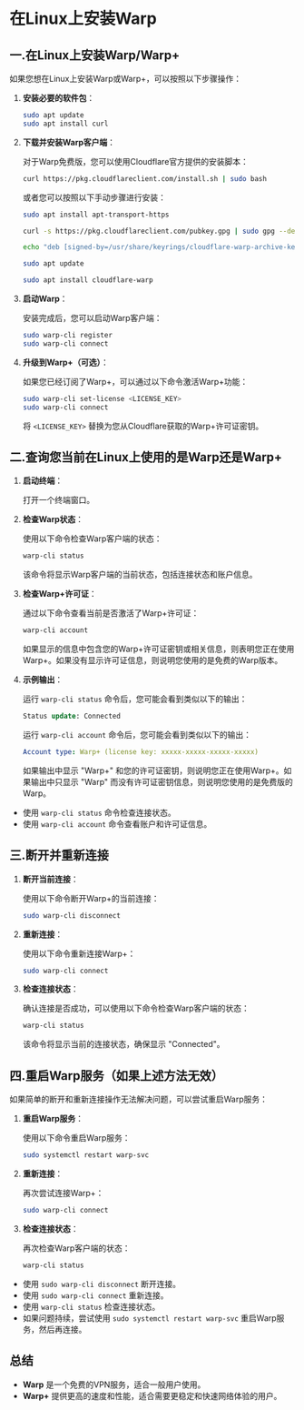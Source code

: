 # 在Linux上安装Warp



## 一.在Linux上安装Warp/Warp+

如果您想在Linux上安装Warp或Warp+，可以按照以下步骤操作：

1. **安装必要的软件包**：

   ```bash
   sudo apt update
   sudo apt install curl
   ```

2. **下载并安装Warp客户端**：

   对于Warp免费版，您可以使用Cloudflare官方提供的安装脚本：

   ```bash
   curl https://pkg.cloudflareclient.com/install.sh | sudo bash
   ```

   或者您可以按照以下手动步骤进行安装：

   ```bash
   sudo apt install apt-transport-https
   
   curl -s https://pkg.cloudflareclient.com/pubkey.gpg | sudo gpg --dearmor -o /usr/share/keyrings/cloudflare-warp-archive-keyring.gpg
   
   echo "deb [signed-by=/usr/share/keyrings/cloudflare-warp-archive-keyring.gpg] https://pkg.cloudflareclient.com/ $(lsb_release -c -s) main" | sudo tee /etc/apt/sources.list.d/cloudflare-client.list
   
   sudo apt update
   
   sudo apt install cloudflare-warp
   ```

3. **启动Warp**：

   安装完成后，您可以启动Warp客户端：

   ```bash
   sudo warp-cli register
   sudo warp-cli connect
   ```

4. **升级到Warp+（可选）**：

   如果您已经订阅了Warp+，可以通过以下命令激活Warp+功能：

   ```bash
   sudo warp-cli set-license <LICENSE_KEY>
   sudo warp-cli connect
   ```

   将 `<LICENSE_KEY>` 替换为您从Cloudflare获取的Warp+许可证密钥。



## 二.查询您当前在Linux上使用的是Warp还是Warp+

1. **启动终端**：

   打开一个终端窗口。

2. **检查Warp状态**：

   使用以下命令检查Warp客户端的状态：

   ```bash
   warp-cli status
   ```
   
   该命令将显示Warp客户端的当前状态，包括连接状态和账户信息。

3. **检查Warp+许可证**：

   通过以下命令查看当前是否激活了Warp+许可证：

   ```bash
   warp-cli account
   ```
   
   如果显示的信息中包含您的Warp+许可证密钥或相关信息，则表明您正在使用Warp+。如果没有显示许可证信息，则说明您使用的是免费的Warp版本。

4. **示例输出**：

   运行 `warp-cli status` 命令后，您可能会看到类似以下的输出：

   ```sql
   Status update: Connected
   ```
   
   运行 `warp-cli account` 命令后，您可能会看到类似以下的输出：

   ```yaml
   Account type: Warp+ (license key: xxxxx-xxxxx-xxxxx-xxxxx)
   ```
   
   如果输出中显示 "Warp+" 和您的许可证密钥，则说明您正在使用Warp+。如果输出中只显示 "Warp" 而没有许可证密钥信息，则说明您使用的是免费版的Warp。
   
   

- 使用 `warp-cli status` 命令检查连接状态。
- 使用 `warp-cli account` 命令查看账户和许可证信息。



## 三.断开并重新连接

1. **断开当前连接**：

   使用以下命令断开Warp+的当前连接：

   ```bash
   sudo warp-cli disconnect
   ```

2. **重新连接**：

   使用以下命令重新连接Warp+：

   ```bash
   sudo warp-cli connect
   ```

3. **检查连接状态**：

   确认连接是否成功，可以使用以下命令检查Warp客户端的状态：

   ```bash
   warp-cli status
   ```

   该命令将显示当前的连接状态，确保显示 "Connected"。

   

## 四.重启Warp服务（如果上述方法无效）

如果简单的断开和重新连接操作无法解决问题，可以尝试重启Warp服务：

1. **重启Warp服务**：

   使用以下命令重启Warp服务：

   ```bash
   sudo systemctl restart warp-svc
   ```

2. **重新连接**：

   再次尝试连接Warp+：

   ```bash
   sudo warp-cli connect
   ```

3. **检查连接状态**：

   再次检查Warp客户端的状态：

   ```bash
   warp-cli status
   ```



- 使用 `sudo warp-cli disconnect` 断开连接。
- 使用 `sudo warp-cli connect` 重新连接。
- 使用 `warp-cli status` 检查连接状态。
- 如果问题持续，尝试使用 `sudo systemctl restart warp-svc` 重启Warp服务，然后再连接。



## 总结

- **Warp** 是一个免费的VPN服务，适合一般用户使用。
- **Warp+** 提供更高的速度和性能，适合需要更稳定和快速网络体验的用户。






